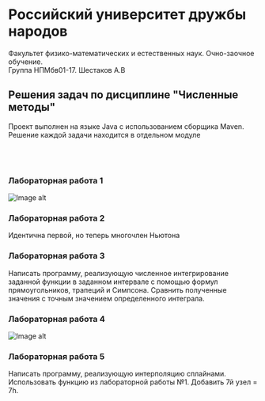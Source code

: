 # Российский университет дружбы народов
Факультет физико-математических и естественных наук. Очно-заочное обучение.  
Группа НПМбв01-17. Шестаков А.В

## Решения задач по дисциплине "Численные методы"
Проект выполнен на языке Java с использованием сборщика Maven. Решение каждой задачи находится в отдельном модуле <br/><br/><br/><br/>

### Лабораторная работа 1 
![Image alt](https://github.com/avspit/cm/raw/master/labs/common/src/main/resources/exercises/lab01.jpg)

### Лабораторная работа 2 
Идентична первой, но теперь многочлен Ньютона

### Лабораторная работа 3
Написать программу, реализующую численное интегрирование заданной функции в заданном интервале с помощью формул прямоугольников, трапеций и Симпсона. Сравнить полученные значения с точным значением определенного интеграла.

### Лабораторная работа 4
![Image alt](https://github.com/avspit/cm/raw/master/labs/common/src/main/resources/exercises/lab04.jpg)

### Лабораторная работа 5
Написать программу, реализующую интерполяцию сплайнами. Использовать функцию из лабораторной работы №1. Добавить 7й узел = 7h.

